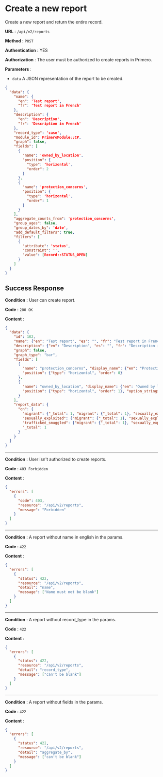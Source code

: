 # Create a new report

Create a new report and return the entire record.

**URL** : `/api/v2/reports`

**Method** : `POST`

**Authentication** : YES

**Authorization** : The user must be authorized to create reports in Primero.

**Parameters** :

* `data` A JSON representation of the report to be created.
```json
{
  "data": {
    "name": {
      "en": 'Test report',
      "fr": 'Test report in French'
    },
    "description": {
      "en": 'Description',
      "fr": 'Description in French'
    },
    "record_type": 'case',
    "module_id": PrimeroModule::CP,
    "graph": false,
    "fields": [
      {
        "name": 'owned_by_location',
        "position": {
          "type": 'horizontal',
          "order": 2
        }
      },
      {
        "name": 'protection_concerns',
        "position": {
          "type": 'horizontal',
          "order": 1
        }
      }
    ],
    "aggregate_counts_from": 'protection_concerns',
    "group_ages": false,
    "group_dates_by": 'date',
    "add_default_filters": true,
    "filters": [
      {
        "attribute": 'status',
        "constraint": '',
        "value": [Record::STATUS_OPEN]
      }
    ]
  }
}
```

## Success Response

**Condition** : User can create report.

**Code** : `200 OK`

**Content** :

```json
{
  "data": {
    "id": 102,
    "name": {"en": "Test report", "es": "", "fr": "Test report in French"},
    "description": {"en": "Description", "es": "", "fr": "Description in French"},
    "graph": false,
    "graph_type": "bar",
    "fields": [
      {
        "name": "protection_concerns", "display_name": {"en": "Protection Concerns", "es": "", "fr": ""},
        "position": {"type": "horizontal", "order": 0}
      },
      {
        "name": "owned_by_location", "display_name": {"en": "Owned by location", "es": "", "fr": ""},
        "position": {"type": "horizontal", "order": 1}, "option_strings_source": "Location", "admin_level": 0
      }
    ],
    "report_data": {
      "cn": {
        "migrant": {"_total": 1, "migrant": {"_total": 1}, "sexually_exploited": {"_total": 1}, "trafficked_smuggled": {"_total": 1}},
        "sexually_exploited": {"migrant": {"_total": 1}, "sexually_exploited": {"_total": 1}, "trafficked_smuggled": {"_total": 1}, "_total": 1},
        "trafficked_smuggled": {"migrant": {"_total": 1}, "sexually_exploited": {"_total": 1}, "trafficked_smuggled": {"_total": 1}, "_total": 1},
        "_total": 1
      }
    }
  }
}
```

---

**Condition** : User isn't authorized to create reports.

**Code** : `403 Forbidden`

**Content** :

```json
{
  "errors": [
    {
      "code": 403,
      "resource": "/api/v2/reports",
      "message": "Forbidden"
    }
  ]
}
```

---

**Condition** : A report without name in english in the params.

**Code** : `422`

**Content** :

```json
{
  "errors": [
    {
      "status": 422,
      "resource": "/api/v2/reports",
      "detail": "name",
      "message": ["Name must not be blank"]
    }
  ]
}
```

---

**Condition** : A report without record_type in the params.

**Code** : `422`

**Content** :

```json
{
  "errors": [
    {
      "status": 422,
      "resource": "/api/v2/reports",
      "detail": "record_type",
      "message": ["can't be blank"]
    }
  ]
}
```

---

**Condition** : A report without fields in the params.

**Code** : `422`

**Content** :

```json
{
  "errors": [
    {
      "status": 422,
      "resource": "/api/v2/reports",
      "detail": "aggregate_by",
      "message": ["can't be blank"]
    }
  ]
}
```
